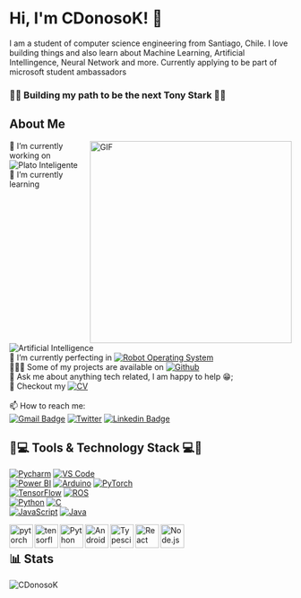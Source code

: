# Hi, I'm CDonosoK! 👋

I am a student of computer science engineering from Santiago, Chile. I love building things and also learn about Machine Learning, Artificial Intellingence, Neural Network and more. Currently applying to be part of microsoft student ambassadors
<br>

### 👨‍💻 Building my path to be the next Tony Stark 👨‍💻


## About Me
<img align="right" alt="GIF" src="https://raw.githubusercontent.com/rahul-jha98/rahul-jha98/main/techstack.gif" width="360px"/>

🔭 I’m currently working on ![Plato Inteligente](https://img.shields.io/badge/-Plato%20Inteligente-brightgreen)
<br>
🌱 I’m currently learning ![Artificial Intelligence](https://img.shields.io/badge/-Artificial%20Intelligence-blue)
<br>
🌱 I’m currently perfecting in [![Robot Operating System](https://img.shields.io/badge/-Robot%20Operating%20System-orange)](https://github.com/CDonosoK/ROS)
<br>
👨🏻‍💻 Some of my projects are available on [![Github](https://img.shields.io/badge/-Proyectos-red)](https://github.com/CDonosoK/Proyectos)
<br>
💬 Ask me about anything tech related, I am happy to help 😁;
<br>
📑 Checkout my [![CV](https://img.shields.io/badge/-CV-red)](https://drive.google.com/file/d/130Zme1vj2ArvOUPon8Ze6PYi0wUF7Isl/view?usp=sharing)
<br>
<br>
📫 How to reach me:  
[![Gmail Badge](https://img.shields.io/badge/-gmail-c14438?style=for-the-badge&logo=Gmail&logoColor=ffffff)](mailto:donosoindustries@gmail.com) 
[![Twitter](https://img.shields.io/badge/twitter-1DA1F2.svg?style=for-the-badge&logo=twitter&logoColor=ffffff)](https://twitter.com/CDonosoK) 
[![Linkedin Badge](https://img.shields.io/badge/-CDonosoK-blue?style=flat-square&logo=Linkedin&logoColor=white&link=https://www.linkedin.com/in/clemente-donoso-krauss-154b85202/)](https://www.linkedin.com/in/clemente-donoso-krauss-154b85202/)
<br>
## 🔨💻 Tools & Technology Stack 💻🔨 

[![Pycharm](https://img.shields.io/badge/IDE-PyCharm-yellow?style=flat-square&logo=JetBrains)](https://www.jetbrains.com/pycharm/)
[![VS Code](https://img.shields.io/badge/IDE-VSCode-cyan?style=flat-square&logo=Visual-studio-code)](https://code.visualstudio.com/)
<br>
[![Power BI](https://img.shields.io/badge/Tool-PowerBI-green?style=flat-square&logo=Microsoft)](https://powerbi.microsoft.com/)
[![Arduino](https://img.shields.io/badge/Tool-Arduino-blue?style=flat-square&logo=Arduino)](https://www.arduino.cc/)
[![PyTorch](https://img.shields.io/badge/Tool-PyTorch-red?style=flat-square&logo=PyTorch)](https://pytorch.org/)
<br>
[![TensorFlow](https://img.shields.io/badge/Tool-TensorFlow-orange?style=flat-square&logo=TensorFlow)](https://www.tensorflow.org/)
[![ROS](https://img.shields.io/badge/Tool-ROS-white?style=flat-square&logo=ROS)](https://www.ros.org/)
<br>
[![Python](https://img.shields.io/badge/Language-Python-gray?style=flat-square&logo=Python)](https://www.python.org/)
[![C](https://img.shields.io/badge/Language-C-blue?style=flat-square&logo=C)](https://www.python.org/)
<br>
[![JavaScript](https://img.shields.io/badge/Language-JavaScript-yellow?style=flat-square&logo=JavaScript)](https://developer.mozilla.org/es/docs/Web/JavaScript)
[![Java](https://img.shields.io/badge/Language-Java-orange?style=flat-square&logo=Java)](https://www.java.com/es/)

<a href="https://pytorch.org/" target="_blank"> <img align="left" src="https://raw.githubusercontent.com/rahul-jha98/github_readme_icons/main/language_and_tools/square/pytorch/pytorch.svg" alt="pytorch" height="42px"/> </a> 
<a href="https://www.tensorflow.org" target="_blank"> <img align="left" src="https://raw.githubusercontent.com/rahul-jha98/github_readme_icons/main/language_and_tools/square/tensorflow/tensorflow.svg" alt="tensorflow" height="42px"/> </a> 
<a href="https://www.python.org" target="_blank"><img align="left" alt="Python" height ="42px" src="https://raw.githubusercontent.com/rahul-jha98/github_readme_icons/main/language_and_tools/square/python/python.svg"></a>
<a href="https://developer.android.com" target="_blank"> <img align="left" alt="Android" height ="42px" src="https://raw.githubusercontent.com/rahul-jha98/github_readme_icons/main/language_and_tools/square/android/android.svg"> </a>
<a href="https://www.typescriptlang.org/" target="_blank"><img align="left" alt="Typescirpt" height ="42px" src="https://raw.githubusercontent.com/rahul-jha98/github_readme_icons/main/language_and_tools/square/typescript/typescript.svg"></a>
<a href="https://reactjs.org/" target="_blank"> <img align="left" alt="React" height ="42px" src="https://raw.githubusercontent.com/rahul-jha98/github_readme_icons/main/language_and_tools/square/react/react.svg"></a>
<a href="https://nodejs.org" target="_blank"><img align="left" alt="Node.js" height ="42px" src="https://raw.githubusercontent.com/rahul-jha98/github_readme_icons/main/language_and_tools/square/node/node.svg"></a>
<br>

## 📊 Stats

<p><img src="https://github-readme-stats.vercel.app/api?username=CDonosoK&show_icons=true&theme=dracula" alt="CDonosoK" /></p>

</a>

